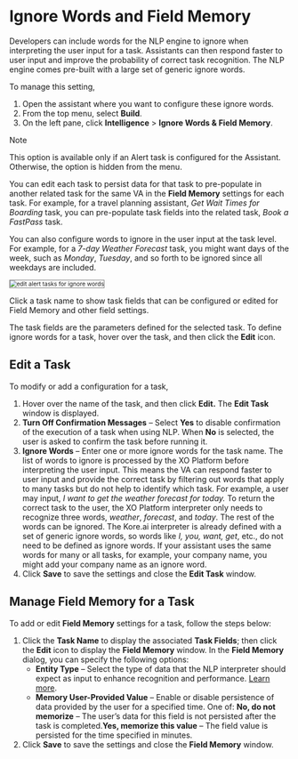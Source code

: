 # Ignore Words and Field Memory

Developers can include words for the NLP engine to ignore when interpreting the user input for a task. Assistants can then respond faster to user input and improve the probability of correct task recognition. The NLP engine comes pre-built with a large set of generic ignore words.

To manage this setting,

1. Open the assistant where you want to configure these ignore words.
2. From the top menu, select **Build**.
3. On the left pane, click **Intelligence** > **Ignore Words & Field Memory**.

<div class="admonition note">
<p class="admonition-title">Note</p>
<p>This option is available only if an Alert task is configured for the Assistant. Otherwise, the option is hidden from the menu.</p>
</div>

You can edit each task to persist data for that task to pre-populate in another related task for the same VA in the **Field Memory** settings for each task. For example, for a travel planning assistant, *Get Wait Times for Boarding* task, you can pre-populate task fields into the related task, *Book a FastPass* task. 

You can also configure words to ignore in the user input at the task level. For example, for a *7-day Weather Forecast* task, you might want days of the week, such as *Monday*, *Tuesday*, and so forth to be ignored since all weekdays are included.

<img src="../images/ignore-words-edit-alert-tasks.png" alt="edit alert tasks for ignore words" title="edit alert tasks for ignore words" style="border: 1px solid gray; zoom:75%;">

Click a task name to show task fields that can be configured or edited for Field Memory and other field settings. 

The task fields are the parameters defined for the selected task. To define ignore words for a task, hover over the task, and then click the **Edit** icon.

## Edit a Task

To modify or add a configuration for a task,

1. Hover over the name of the task, and then click **Edit.** The **Edit Task** window is displayed.
2. **Turn Off Confirmation Messages** – Select **Yes** to disable confirmation of the execution of a task when using NLP. When **No** is selected, the user is asked to confirm the task before running it.
3. **Ignore Words** – Enter one or more ignore words for the task name. The list of words to ignore is processed by the XO Platform before interpreting the user input.
This means the VA can respond faster to user input and provide the correct task by filtering out words that apply to many tasks but do not help to identify which task. For example, a user may input, *I want to get the weather forecast for today.* To return the correct task to the user, the XO Platform interpreter only needs to recognize three words, *weather*, *forecast*, and *today*. The rest of the words can be ignored. The Kore.ai interpreter is already defined with a set of generic ignore words, so words like *I, you, want, get*, etc., do not need to be defined as ignore words. If your assistant uses the same words for many or all tasks, for example, your company name, you might add your company name as an ignore word.
4. Click **Save** to save the settings and close the **Edit Task** window.

## Manage Field Memory for a Task

To add or edit **Field Memory** settings for a task, follow the steps below:

1. Click the **Task Name** to display the associated **Task Fields**; then click the **Edit** icon to display the **Field Memory** window. In the **Field Memory** dialog, you can specify the following options:
    * **Entity Type** – Select the type of data that the NLP interpreter should expect as input to enhance recognition and performance. [Learn more](https://developer.kore.ai/docs/bots/bot-builder-tool/dialog-task/entity-types/).
    * **Memory User-Provided Value** – Enable or disable persistence of data provided by the user for a specified time. One of: 
**No, do not memorize** – The user’s data for this field is not persisted after the task is completed.**Yes, memorize this value** – The field value is persisted for the time specified in minutes.
2. Click **Save** to save the settings and close the **Field Memory** window.